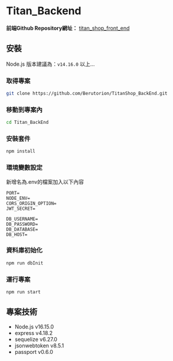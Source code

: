 
# Titan_Backend

**前端Github Repository網址：** [titan_shop_front_end](https://github.com/Berutorion/titan_shop_front_end/blob/master/README.md)

## 安裝

Node.js 版本建議為：`v14.16.0` 以上...

### 取得專案

```bash
git clone https://github.com/Berutorion/TitanShop_BackEnd.git
```

### 移動到專案內

```bash
cd Titan_BackEnd
```

### 安裝套件

```bash
npm install
```

### 環境變數設定

新增名為.env的檔案加入以下內容
```
PORT=
NODE_ENV=
CORS_ORIGIN_OPTION=
JWT_SECRET=

DB_USERNAME=
DB_PASSWORD=
DB_DATABASE=
DB_HOST=
```

### 資料庫初始化

```bash 
npm run dbInit
```

### 運行專案

```bash
npm run start
```

## 專案技術

- Node.js v16.15.0
- express v4.18.2
- sequelize v6.27.0
- jsonwebtoken v8.5.1
- passport v0.6.0


